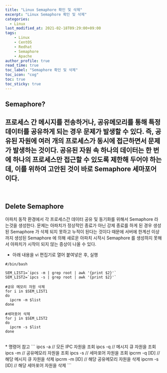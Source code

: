 ```yaml
---
title: "Linux Semaphore 확인 및 삭제"
excerpt: "Linux Semaphore 확인 및 삭제"
categories: 
  - Linux
last_modified_at: 2021-02-18T09:29:00+09:00
tags: 
    - Linux
    - CentOS
    - Redhat
    - Semaphore
    - Apache
author_profile: true
read_time: true
toc_label: "Semaphore 확인 및 삭제" 
toc_icon: "cog" 
toc: true
toc_sticky: true
---
```



## Semaphore?  
프로세스 간 메시지를 전송하거나, 공유메모리를 통해 특정 데이터를 공유하게 되는 경우 문제가 발생할 수 있다.
즉, 공유된 자원에 여러 개의 프로세스가 동시에 접근하면서 문제가 발생하는 것이다. 
공유된 자원 속 하나의 데이터는 한 번에 하나의 프로세스만 접근할 수 있도록 제한해 두어야 하는데, 
이를 위하여 고안된 것이 바로 Semaphore 세마포어 이다.
---

<br>

## Delete Semaphore
아파치 동작 환경에서 각 프로세스간 데이터 공유 및 동기화를 위해서 Semaphore 라는것을 생성한다.
문제는 아파치가 정상적인 종료가 아닌 강제 종료를 하게 된 경우 생성된 Semaphore 가 삭제 되지 못하고 누적이 된다는 것이다
때문에 서버에 한계선 이상까지 생성된 Semaphore 에 의해 새로운 아파치 시작시 Semaphore 를 생성하지 못해서 아파치가 시작이 되지 않는 증상이 나올 수 있다.
<br>
* 아래 내용을 vi 편집기로 열어 붙여넣은 후, 실행

```
#/bin/bash
  
SEM_LIST1=`ipcs -m | grep root | awk '{print $2}'`
SEM_LIST2=`ipcs -s | grep root | awk '{print $2}'`

#공유 메모리 자원 삭제
for i in $SEM_LIST1
do
  ipcrm -m $list
done

#세마포어 삭제
for j in $SEM_LIST2
do
  ipcrm -s $list
done
```
<br>
* 명령어 참고
```
ipcs -a   // 모든 IPC 자원을 조회
ipcs -q   // 메시지 큐 자원을 조회
ipcs -m   // 공유메모리 자원을 조회
ipcs -s    // 세마포어 자원을 조회 
ipcrm -q  [ID]  // 해당 메시지 큐 자원을 삭제
ipcrm -m [ID]  // 해당 공유메모리 자원을 삭제
ipcrm -s  [ID]  // 해당 세마포어 자원을 삭제
```
